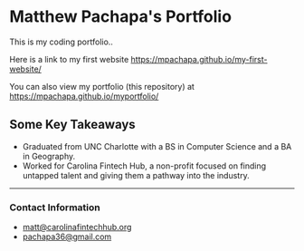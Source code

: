 # Matthew Pachapa's Portfolio

This is my coding portfolio..

Here is a link to my first website https://mpachapa.github.io/my-first-website/

You can also view my portfolio (this repository) at https://mpachapa.github.io/myportfolio/

## Some Key Takeaways 
- Graduated from UNC Charlotte with a BS in Computer Science and a BA in Geography.
- Worked for Carolina Fintech Hub, a non-profit focused on finding untapped talent and giving them a pathway into the industry.

---
### Contact Information
- matt@carolinafintechhub.org
- pachapa36@gmail.com

